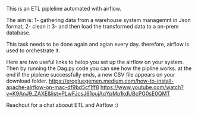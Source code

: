This is an ETL pipleline automated with airflow.

The aim is:
  1- gathering data from a warehouse system managemnt in Json format,
  2- clean it 
  3- and then load the transformed data to a on-prem database. 
  
This task needs to be done again and agian every day. therefore, airflow is used to orchestrate it.

Here are two useful links to helop you set up the airflow on your system. Then by running the Dag.py code you can see how the pipline works. at the end if the piplene successfully ends, a new CSV file appears on your download folder.
https://erogluegemen.medium.com/how-to-install-apache-airflow-on-mac-df9bd5cf1ff8
https://www.youtube.com/watch?v=K9AnJ9_ZAXE&list=PLwFJcsJ61oujAqYpMp1kdUBcPG0sE0QMT


Reachout for a chat aboout ETL and Airflow :)


